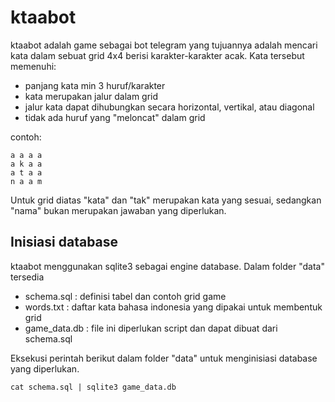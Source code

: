 # ktaabot

ktaabot adalah game sebagai bot telegram yang tujuannya adalah mencari kata dalam sebuat grid 4x4 berisi karakter-karakter acak. Kata tersebut memenuhi:

- panjang kata min 3 huruf/karakter
- kata merupakan jalur dalam grid
- jalur kata dapat dihubungkan secara horizontal, vertikal, atau diagonal
- tidak ada huruf yang "meloncat" dalam grid

contoh:

~~~
a a a a
a k a a
a t a a
n a a m
~~~

Untuk grid diatas "kata" dan "tak" merupakan kata yang sesuai, sedangkan "nama" bukan merupakan jawaban yang diperlukan.

## Inisiasi database

ktaabot menggunakan sqlite3 sebagai engine database. Dalam folder "data" tersedia

- schema.sql : definisi tabel dan contoh grid game
- words.txt : daftar kata bahasa indonesia yang dipakai untuk membentuk grid
- game_data.db : file ini diperlukan script dan dapat dibuat dari schema.sql

Eksekusi perintah berikut dalam folder "data" untuk menginisiasi database yang diperlukan.

~~~
cat schema.sql | sqlite3 game_data.db
~~~



